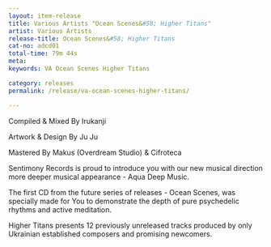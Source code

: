 ```yaml
---
layout: item-release
title: Various Artists "Ocean Scenes&#58; Higher Titans"
artist: Various Artists
release-title: Ocean Scenes&#58; Higher Titans
cat-no: adcd01
total-time: 79m 44s
meta: 
keywords: VA Ocean Scenes Higher Titans

category: releases
permalink: /release/va-ocean-scenes-higher-titans/

---
```


Compiled & Mixed By Irukanji

Artwork & Design By Ju Ju

Mastered By Makus (Overdream Studio) & Cifroteca

Sentimony Records is proud to introduce you with our new musical direction more deeper musical appearance - Aqua Deep Music.

The first CD from the future series of releases - Ocean Scenes, was specially made for You to demonstrate the depth of pure psychedelic rhythms and active meditation.

Higher Titans presents 12 previously unreleased tracks produced by only Ukrainian established composers and promising newcomers.


